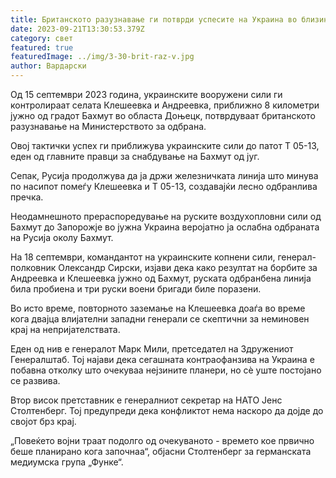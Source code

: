 ```yaml
---
title: Британското разузнавање ги потврди успесите на Украина во близина на Бахмут
date: 2023-09-21T13:30:53.379Z
category: свет
featured: true
featuredImage: ../img/3-30-brit-raz-v.jpg
author: Вардарски
---
```

Од 15 септември 2023 година, украинските вооружени сили ги контролираат селата Клешеевка и Андреевка, приближно 8 километри јужно од градот Бахмут во областа Доњецк, потврдуваат британското разузнавање на Министерството за одбрана.

Овој тактички успех ги приближува украинските сили до патот Т 05-13, еден од главните правци за снабдување на Бахмут од југ.

Сепак, Русија продолжува да ја држи железничката линија што минува по насипот помеѓу Клешеевка и Т 05-13, создавајќи лесно одбранлива пречка.

Неодамнешното прераспоредување на руските воздухопловни сили од Бахмут до Запорожје во јужна Украина веројатно ја ослабна одбраната на Русија околу Бахмут.

На 18 септември, командантот на украинските копнени сили, генерал-полковник Олександр Сирски, изјави дека како резултат на борбите за Андреевка и Клешеевка јужно од Бахмут, руската одбранбена линија била пробиена и три руски воени бригади биле поразени.

Во исто време, повторното заземање на Клешеевка доаѓа во време кога двајца влијателни западни генерали се скептични за неминовен крај на непријателствата.

Еден од нив е генералот Марк Мили, претседател на Здружениот Генералштаб. Тој најави дека сегашната контраофанзива на Украина е побавна отколку што очекуваа нејзините планери, но сè уште постојано се развива.

Втор висок претставник е генералниот секретар на НАТО Јенс Столтенберг. Тој предупреди дека конфликтот нема наскоро да дојде до својот брз крај.

„Повеќето војни траат подолго од очекуваното - времето кое првично беше планирано кога започнаа“, објасни Столтенберг за германската медиумска група „Функе“.